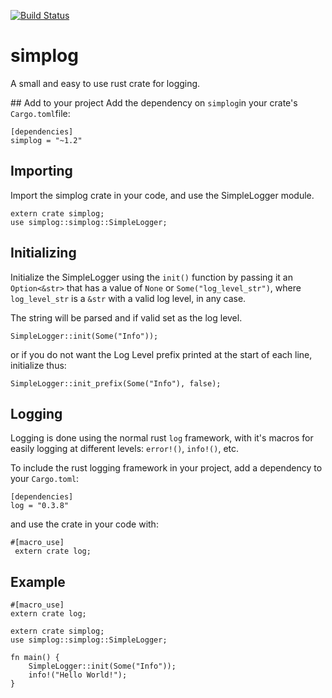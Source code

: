[![Build Status](https://travis-ci.org/andrewdavidmackenzie/simplog.svg?branch=master)](https://travis-ci.org/andrewdavidmackenzie/simplog)

# simplog
A small and easy to use rust crate for logging.

## Add to your project
Add the dependency on `simplog`in your crate's `Cargo.toml`file:

```
[dependencies]
simplog = "~1.2"
```

## Importing
Import the simplog crate in your code, and use the SimpleLogger module.

```
extern crate simplog;
use simplog::simplog::SimpleLogger;
```

## Initializing
Initialize the SimpleLogger using the `init()` function by passing it an `Option<&str>` that has a value of `None` or `Some("log_level_str")`, where `log_level_str` is a `&str` with a valid log level, in any case.

The string will be parsed and if valid set as the log level.

```
SimpleLogger::init(Some("Info"));
```

or if you do not want the Log Level prefix printed at the start of each line, initialize thus:
```
SimpleLogger::init_prefix(Some("Info"), false);
```


## Logging
Logging is done using the normal rust `log` framework, with it's macros for easily logging at different
levels: `error!()`, `info!()`, etc.

To include the rust logging framework in your project, add a dependency to your `Cargo.toml`:

```
[dependencies]
log = "0.3.8"
```

and use the crate in your code with:

```
#[macro_use]   
 extern crate log;
```

## Example

```
#[macro_use]
extern crate log;

extern crate simplog;
use simplog::simplog::SimpleLogger;

fn main() {
    SimpleLogger::init(Some("Info"));
    info!("Hello World!");
}
